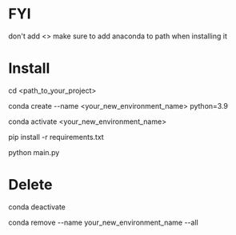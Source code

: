 # FYI
don't add <>
make sure to add anaconda to path when installing it

# Install

cd <path_to_your_project>

conda create --name <your_new_environment_name> python=3.9

conda activate <your_new_environment_name>

pip install -r requirements.txt

python main.py


# Delete

conda deactivate

conda remove --name your_new_environment_name --all